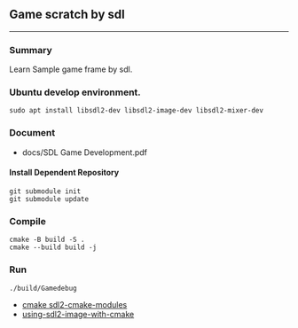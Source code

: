 ## Game scratch by sdl
----

### Summary
Learn Sample game frame by sdl.

### Ubuntu develop environment.
```
sudo apt install libsdl2-dev libsdl2-image-dev libsdl2-mixer-dev
```

### Document
- docs/SDL Game Development.pdf

#### Install Dependent Repository
```
git submodule init
git submodule update
```

### Compile
```
cmake -B build -S .
cmake --build build -j
```

### Run
```
./build/Gamedebug
```

- [cmake sdl2-cmake-modules](https://github.com/aminosbh/sdl2-cmake-modules)
- [using-sdl2-image-with-cmake](https://trenki2.github.io/blog/2017/07/04/using-sdl2-image-with-cmake/)
